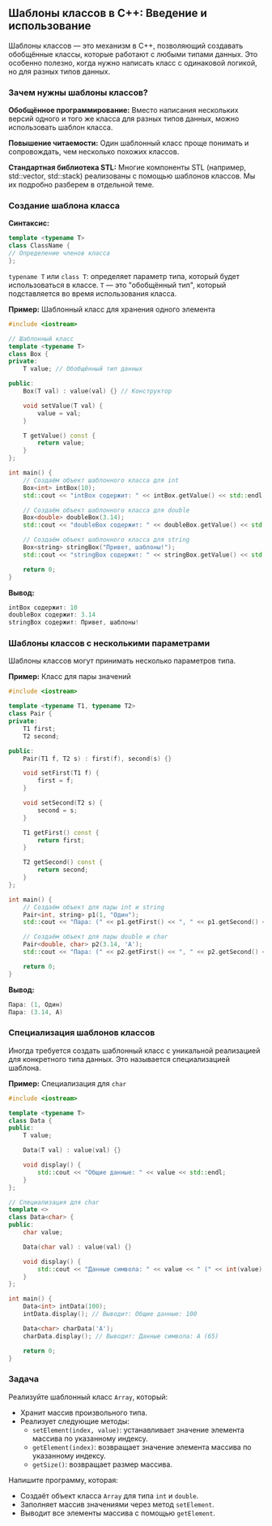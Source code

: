 ﻿## Шаблоны классов в C++: Введение и использование

Шаблоны классов — это механизм в C++, позволяющий создавать обобщённые классы, которые работают с любыми типами данных. Это особенно полезно, когда нужно написать класс с одинаковой логикой, но для разных типов данных.

### Зачем нужны шаблоны классов?

**Обобщённое программирование:**
Вместо написания нескольких версий одного и того же класса для разных типов данных, можно использовать шаблон класса.

**Повышение читаемости:**
Один шаблонный класс проще понимать и сопровождать, чем несколько похожих классов.

**Стандартная библиотека STL:**
Многие компоненты STL (например, std::vector, std::stack) реализованы с помощью шаблонов классов. Мы их подробно разберем в отдельной теме.

### Создание шаблона класса

**Синтаксис:**
```cpp
template <typename T>
class ClassName {
// Определение членов класса
};
```
`typename T` или `class T`: определяет параметр типа, который будет использоваться в классе.
`T` — это "обобщённый тип", который подставляется во время использования класса.

**Пример:** Шаблонный класс для хранения одного элемента

```cpp
#include <iostream>

// Шаблонный класс
template <typename T>
class Box {
private:
    T value; // Обобщённый тип данных

public:
    Box(T val) : value(val) {} // Конструктор

    void setValue(T val) {
        value = val;
    }

    T getValue() const {
        return value;
    }
};

int main() {
    // Создаём объект шаблонного класса для int
    Box<int> intBox(10);
    std::cout << "intBox содержит: " << intBox.getValue() << std::endl;

    // Создаём объект шаблонного класса для double
    Box<double> doubleBox(3.14);
    std::cout << "doubleBox содержит: " << doubleBox.getValue() << std::endl;

    // Создаём объект шаблонного класса для string
    Box<string> stringBox("Привет, шаблоны!");
    std::cout << "stringBox содержит: " << stringBox.getValue() << std::endl;

    return 0;
}
```

**Вывод:**
```cpp
intBox содержит: 10
doubleBox содержит: 3.14
stringBox содержит: Привет, шаблоны!
```

### Шаблоны классов с несколькими параметрами

Шаблоны классов могут принимать несколько параметров типа.

**Пример:** Класс для пары значений
```cpp
#include <iostream>

template <typename T1, typename T2>
class Pair {
private:
    T1 first;
    T2 second;

public:
    Pair(T1 f, T2 s) : first(f), second(s) {}

    void setFirst(T1 f) {
        first = f;
    }

    void setSecond(T2 s) {
        second = s;
    }

    T1 getFirst() const {
        return first;
    }

    T2 getSecond() const {
        return second;
    }
};

int main() {
    // Создаём объект для пары int и string
    Pair<int, string> p1(1, "Один");
    std::cout << "Пара: (" << p1.getFirst() << ", " << p1.getSecond() << ")" << std::endl;

    // Создаём объект для пары double и char
    Pair<double, char> p2(3.14, 'A');
    std::cout << "Пара: (" << p2.getFirst() << ", " << p2.getSecond() << ")" << std::endl;

    return 0;
}
```

**Вывод:**
```cpp
Пара: (1, Один)
Пара: (3.14, A)
```

### Специализация шаблонов классов

Иногда требуется создать шаблонный класс с уникальной реализацией для конкретного типа данных. Это называется специализацией шаблона.

**Пример:** Специализация для `char`
```cpp
#include <iostream>

template <typename T>
class Data {
public:
    T value;

    Data(T val) : value(val) {}

    void display() {
        std::cout << "Общие данные: " << value << std::endl;
    }
};

// Специализация для char
template <>
class Data<char> {
public:
    char value;

    Data(char val) : value(val) {}

    void display() {
        std::cout << "Данные символа: " << value << " (" << int(value) << ")" << std::endl;
    }
};

int main() {
    Data<int> intData(100);
    intData.display(); // Выводит: Общие данные: 100

    Data<char> charData('A');
    charData.display(); // Выводит: Данные символа: A (65)

    return 0;
}
```

### Задача

Реализуйте шаблонный класс `Array`, который:

- Хранит массив произвольного типа.
- Реализует следующие методы:
    - `setElement(index, value)`: устанавливает значение элемента массива по указанному индексу.
    - `getElement(index)`: возвращает значение элемента массива по указанному индексу.
    - `getSize()`: возвращает размер массива.
  
Напишите программу, которая:
- Создаёт объект класса `Array` для типа `int` и `double`.
- Заполняет массив значениями через метод `setElement`.
- Выводит все элементы массива с помощью `getElement`.